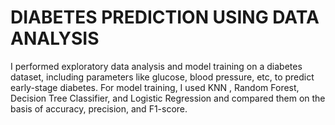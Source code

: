 # DIABETES PREDICTION USING DATA ANALYSIS
I performed exploratory data analysis and model training on a diabetes dataset, including parameters like glucose, blood pressure, etc,  to predict early-stage diabetes. For model training, I used KNN , Random Forest, Decision Tree Classifier, and Logistic Regression and compared them on the basis of accuracy, precision, and F1-score.
